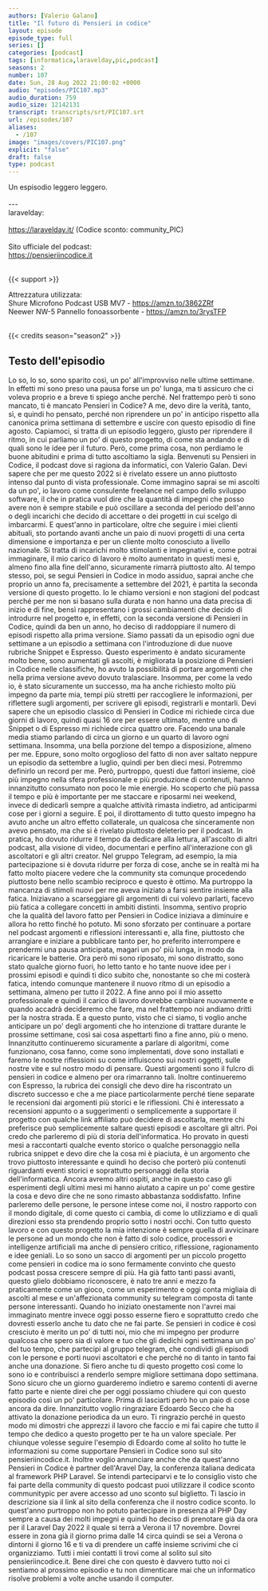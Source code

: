 ```yaml
---
authors: [Valerio Galano]
title: "Il futuro di Pensieri in codice"
layout: episode
episode_type: full
series: []
categories: [podcast]
tags: [informatica,laravelday,pic,podcast]
seasons: 2
number: 107
date: Sun, 28 Aug 2022 21:00:02 +0000
audio: "episodes/PIC107.mp3"
audio_duration: 759
audio_size: 12142131
transcript: transcripts/srt/PIC107.srt
url: /episodes/107
aliases: 
  - /107
image: "images/covers/PIC107.png"
explicit: "false"
draft: false
type: podcast
---
```

Un espisodio leggero leggero.<br />
<br />
---<br />
laravelday:<br />
<br />
<a href="https://laravelday.it/" rel="noopener">https://laravelday.it/</a> (Codice sconto: community_PIC)<br />
<br />
Sito ufficiale del podcast:<br />
<a href="https://pensieriincodice.it" rel="noopener">https://pensieriincodice.it</a><br />
<br />


{{< support >}}

Attrezzatura utilizzata:<br />
Shure Microfono Podcast USB MV7 - <a href="https://amzn.to/3862ZRf" rel="noopener">https://amzn.to/3862ZRf</a><br />
Neewer NW-5 Pannello fonoassorbente - <a href="https://amzn.to/3rysTFP" rel="noopener">https://amzn.to/3rysTFP</a><br />
<br />


{{< credits season="season2" >}}

<!-- more -->

## Testo dell'episodio

Lo so, lo so, sono sparito così, un po' all'improvviso nelle ultime settimane.
In effetti mi sono preso una pausa forse un po' lunga, ma ti assicuro che ci voleva proprio
e a breve ti spiego anche perché.
Nel frattempo però ti sono mancato, ti è mancato Pensieri in Codice?
A me, devo dire la verità, tanto, sì, e quindi ho pensato, perché non riprendere
un po' in anticipo rispetto alla canonica prima settimana di settembre e uscire con
questo episodio di fine agosto.
Capiamoci, si tratta di un episodio leggero, giusto per riprendere il ritmo, in cui parliamo
un po' di questo progetto, di come sta andando e di quali sono le idee per il futuro.
Però, come prima cosa, non perdiamo le buone abitudini e prima di tutto ascoltiamo la sigla.
Benvenuti su Pensieri in Codice, il podcast dove si ragiona da informatici, con Valerio Galan.
Devi sapere che per me questo 2022 si è rivelato essere un anno piuttosto intenso dal punto di
vista professionale.
Come immagino saprai se mi ascolti da un po', io lavoro come consulente freelance nel campo
dello sviluppo software, il che in pratica vuol dire che la quantità di impegni che
posso avere non è sempre stabile e può oscillare a seconda del periodo dell'anno o degli incarichi
che decido di accettare o dei progetti in cui scelgo di imbarcarmi.
E quest'anno in particolare, oltre che seguire i miei clienti abituali, sto portando avanti anche
un paio di nuovi progetti di una certa dimensione e importanza e per un cliente molto conosciuto
a livello nazionale. Si tratta di incarichi molto stimolanti e impegnativi e, come potrai
immaginare, il mio carico di lavoro è molto aumentato in questi mesi e, almeno fino alla
fine dell'anno, sicuramente rimarrà piuttosto alto. Al tempo stesso, poi, se segui Pensieri in
Codice in modo assiduo, saprai anche che proprio un anno fa, precisamente a settembre del 2021,
è partita la seconda versione di questo progetto. Io le chiamo versioni e non stagioni del podcast
perché per me non si basano sulla durata e non hanno una data precisa di inizio e di fine,
bensì rappresentano i grossi cambiamenti che decido di introdurre nel progetto e, in effetti,
con la seconda versione di Pensieri in Codice, quindi da ben un anno, ho deciso di raddoppiare
il numero di episodi rispetto alla prima versione. Siamo passati da un episodio ogni due settimane a
un episodio a settimana con l'introduzione di due nuove rubriche Snippet e Espresso.
Questo esperimento è andato sicuramente molto bene, sono aumentati gli ascolti, è migliorata
la posizione di Pensieri in Codice nelle classifiche, ho avuto la possibilità di portare
argomenti che nella prima versione avevo dovuto tralasciare. Insomma, per come la vedo io, è stato
sicuramente un successo, ma ha anche richiesto molto più impegno da parte mia, tempi più stretti per
raccogliere le informazioni, per riflettere sugli argomenti, per scrivere gli episodi, registrarli e
montarli. Devi sapere che un episodio classico di Pensieri in Codice mi richiede circa due giorni
di lavoro, quindi quasi 16 ore per essere ultimato, mentre uno di Snippet o di Espresso
mi richiede circa quattro ore. Facendo una banale media stiamo parlando di circa un giorno e un
quarto di lavoro ogni settimana. Insomma, una bella porzione del tempo a disposizione, almeno per
me. Eppure, sono molto orgoglioso del fatto di non aver saltato neppure un episodio da settembre a
luglio, quindi per ben dieci mesi. Potremmo definirlo un record per me. Però, purtroppo,
questi due fattori insieme, cioè più impegno nella sfera professionale e più produzione di contenuti,
hanno innanzitutto consumato non poco le mie energie. Ho scoperto che più passa il tempo e più
è importante per me staccare e riposarmi nei weekend, invece di dedicarli sempre a qualche
attività rimasta indietro, ad anticiparmi cose per i giorni a seguire. E poi, il dirottamento di tutto
questo impegno ha avuto anche un altro effetto collaterale, un qualcosa che sinceramente non
avevo pensato, ma che si è rivelato piuttosto deleterio per il podcast. In pratica, ho dovuto
ridurre il tempo da dedicare alla lettura, all'ascolto di altri podcast, alla visione di
video, documentari e perfino all'interazione con gli ascoltatori e gli altri creator. Nel gruppo
Telegram, ad esempio, la mia partecipazione si è dovuta ridurre per forza di cose, anche se in
realtà mi ha fatto molto piacere vedere che la community sta comunque procedendo piuttosto bene
nello scambio reciproco e questo è ottimo. Ma purtroppo la mancanza di stimoli nuovi per me
aveva iniziato a farsi sentire insieme alla fatica. Iniziavano a scarseggiare gli argomenti di cui
volevo parlarti, facevo più fatica a collegare concetti in ambiti distinti. Insomma, sentivo
proprio che la qualità del lavoro fatto per Pensieri in Codice iniziava a diminuire e allora
ho retto finché ho potuto. Mi sono sforzato per continuare a portare nel podcast argomenti e
riflessioni interessanti e, alla fine, piuttosto che arrangiare e iniziare a pubblicare tanto per,
ho preferito interrompere e prendermi una pausa anticipata, magari un po' più lunga,
in modo da ricaricare le batterie. Ora però mi sono riposato, mi sono distratto, sono stato qualche
giorno fuori, ho letto tanto e ho tante nuove idee per i prossimi episodi e quindi ti dico subito che,
nonostante so che mi costerà fatica, intendo comunque mantenere il nuovo ritmo di un episodio
a settimana, almeno per tutto il 2022. A fine anno poi il mio assetto professionale e quindi
il carico di lavoro dovrebbe cambiare nuovamente e quando accadrà decideremo che fare, ma nel
frattempo noi andiamo dritti per la nostra strada. E a questo punto, visto che ci siamo, ti voglio
anche anticipare un po' degli argomenti che ho intenzione di trattare durante le prossime
settimane, così sai cosa aspettarti fino a fine anno, più o meno. Innanzitutto continueremo
sicuramente a parlare di algoritmi, come funzionano, cosa fanno, come sono implementati,
dove sono installati e faremo le nostre riflessioni su come influiscono sui nostri oggetti,
sulle nostre vite e sul nostro modo di pensare. Questi argomenti sono il fulcro di pensieri in
codice e almeno per ora rimarranno tali. Inoltre continueremo con Espresso, la rubrica dei consigli
che devo dire ha riscontrato un discreto successo e che a me piace particolarmente perché tiene
separate le recensioni dai argomenti più storici e le riflessioni. Chi è interessato a recensioni
appunto o a suggerimenti o semplicemente a supportare il progetto con qualche link affiliato
può decidere di ascoltarla, mentre chi preferisce può semplicemente saltare questi episodi e
ascoltare gli altri. Poi credo che parleremo di più di storia dell'informatica. Ho provato in
questi mesi a raccontarti qualche evento storico o qualche personaggio nella rubrica snippet e
devo dire che la cosa mi è piaciuta, è un argomento che trovo piuttosto interessante e
quindi ho deciso che porterò più contenuti riguardanti eventi storici e soprattutto personaggi
della storia dell'informatica. Ancora avremo altri ospiti, anche in questo caso gli esperimenti
degli ultimi mesi mi hanno aiutato a capire un po' come gestire la cosa e devo dire che ne sono
rimasto abbastanza soddisfatto. Infine parleremo delle persone, le persone intese come noi, il
nostro rapporto con il mondo digitale, di come questo ci cambia, di come lo utilizziamo e di
quali direzioni esso sta prendendo proprio sotto i nostri occhi. Con tutto questo lavoro e con
questo progetto la mia intenzione è sempre quella di avvicinare le persone ad un mondo che non è
fatto di solo codice, processori e intelligenze artificiali ma anche di pensiero critico,
riflessione, ragionamento e idee geniali. Lo so sono un sacco di argomenti per un piccolo
progetto come pensieri in codice ma io sono fermamente convinto che questo podcast possa
crescere sempre di più. Ha già fatto tanti passi avanti, questo glielo dobbiamo riconoscere, è nato
tre anni e mezzo fa praticamente come un gioco, come un esperimento e oggi conta migliaia di
ascolti al mese e un'affezionata community su telegram composta di tante persone interessanti.
Quando ho iniziato onestamente non l'avrei mai immaginato mentre invece oggi posso esserne fiero
e soprattutto credo che dovresti esserlo anche tu dato che ne fai parte. Se pensieri in codice è così
cresciuto è merito un po' di tutti noi, mio che mi impegno per produrre qualcosa che spero sia di
valore e tuo che gli dedichi ogni settimana un po' del tuo tempo, che partecipi al gruppo telegram,
che condividi gli episodi con le persone e porti nuovi ascoltatori e che perché no di tanto in
tanto fai anche una donazione. Si fiero anche tu di questo progetto così come lo sono io e contribuisci
a renderlo sempre migliore settimana dopo settimana. Sono sicuro che un giorno guarderemo
indietro e saremo contenti di averne fatto parte e niente direi che per oggi possiamo chiudere qui
con questo episodio così un po' particolare. Prima di lasciarti però ho un paio di cose ancora da
dire. Innanzitutto voglio ringraziare Edoardo Secco che ha attivato la donazione periodica da un euro.
Ti ringrazio perché in questo modo mi dimostri che apprezzi il lavoro che faccio e mi fai capire
che tutto il tempo che dedico a questo progetto per te ha un valore speciale. Per chiunque volesse
seguire l'esempio di Edoardo come al solito ho tutte le informazioni su come supportare Pensieri
in Codice sono sul sito pensieriincodice.it. Inoltre voglio annunciare anche che da quest'anno
Pensieri in Codice è partner dell'Aravel Day, la conferenza italiana dedicata al framework PHP
Laravel. Se intendi parteciparvi e te lo consiglio visto che fai parte della community di questo
podcast puoi utilizzare il codice sconto communitypic per avere accesso ad uno sconto sul
biglietto. Ti lascio in descrizione sia il link al sito della conferenza che il nostro codice sconto.
Io quest'anno purtroppo non ho potuto partecipare in presenza al PHP Day sempre a causa dei molti
impegni e quindi ho deciso di prenotare già da ora per il Laravel Day 2022 il quale si terrà a
Verona il 17 novembre. Dovrei essere in zona già il giorno prima dalle 14 circa quindi se sei a
Verona o dintorni il giorno 16 e ti va di prendere un caffè insieme scrivimi che ci organizziamo.
Tutti i miei contatti li trovi come al solito sul sito pensieriincodice.it. Bene direi che con
questo è davvero tutto noi ci sentiamo al prossimo episodio e tu non dimenticare mai che un informatico
risolve problemi a volte anche usando il computer.

